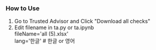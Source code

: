 ### How to Use
1. Go to Trusted Advisor and Click "Download all checks"
2. Edit filename in ta.py or ta.ipynb<br>
   fileName='all (5).xlsx'<br>
   lang='한글' # 한글 or 영어

  
